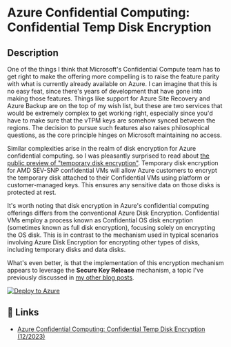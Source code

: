 # Azure Confidential Computing: Confidential Temp Disk Encryption

## Description

One of the things I think that Microsoft's Confidential Compute team has to get right to make the offering more compelling is to raise the feature parity with what is currently already available on Azure. I can imagine that this is no easy feat, since there's years of development that have gone into making those features. Things like support for Azure Site Recovery and Azure Backup are on the top of my wish list, but these are two services that would be extremely complex to get working right, especially since you'd have to make sure that the vTPM keys are somehow synced between the regions. The decision to pursue such features also raises philosophical questions, as the core principle hinges on Microsoft maintaining no access.

Similar complexities arise in the realm of disk encryption for Azure confidential computing. so I was pleasantly surprised to read about [the public preview of "temporary disk encryption"](https://techcommunity.microsoft.com/t5/azure-confidential-computing/confidential-temp-disk-encryption-for-confidential-vms-in-public/ba-p/3971393). Temporary disk encryption for AMD SEV-SNP confidential VMs will allow Azure customers to encrypt the temporary disk attached to their Confidential VMs using platform or customer-managed keys. This ensures any sensitive data on those disks is protected at rest.

It's worth noting that disk encryption in Azure's confidential computing offerings differs from the conventional Azure Disk Encryption. Confidential VMs employ a process known as Confidential OS disk encryption (sometimes known as full disk encryption), focusing solely on encrypting the OS disk. This is in contrast to the mechanism used in typical scenarios involving Azure Disk Encryption for encrypting other types of disks, including temporary disks and data disks.

What's even better, is that the implementation of this encryption mechanism appears to leverage the __Secure Key Release__ mechanism, a topic I've previously discussed in [my other blog posts](/tags/secure-key-release/).

[![Deploy to Azure](https://aka.ms/deploytoazurebutton)](https://portal.azure.com/#create/Microsoft.Template/uri/https%3A%2F%2Fraw.githubusercontent.com%2FThomVanL%2Fblog-2023-12-azure-confidential-computing-temp-disk-encryption%2Fmain%2Fbicep%2Fmain.json)

## 🔗 Links

- [Azure Confidential Computing: Confidential Temp Disk Encryption (12/2023)](https://thomasvanlaere.com/posts/2023/12/azure-confidential-computing-confidential-temp-disk-encryption/)
